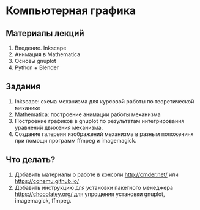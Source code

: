 # Компьютерная графика

## Материалы лекций

1. Введение. Inkscape
1. Анимация в Mathematica
1. Основы gnuplot
1. Python + Blender

## Задания

1. Inkscape: cхема механизма для курсовой работы по теоретической механике
1. Mathematica: построение анимации работы механизма
1. Построение графиков в gnuplot по результатам интегрирования уравнений движения механизма.
1. Создание галереии изображений механизма в разным положениях при помощи программ ffmpeg и imagemagick.

## Что делать?

1. Добавить материалы о работе в консоли http://cmder.net/ или https://conemu.github.io/
1. Добавить инструкцию для установки пакетного менеджера https://chocolatey.org/ для упрощения установки gnuplot, imagemagick, ffmpeg.

